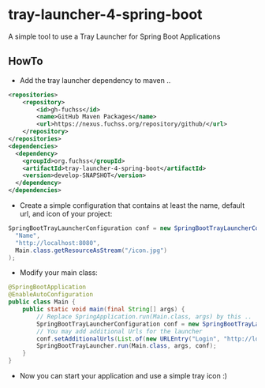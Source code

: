 # tray-launcher-4-spring-boot
A simple tool to use a Tray Launcher for Spring Boot Applications

## HowTo
* Add the tray launcher dependency to maven ..
```xml
<repositories>
	<repository>
		<id>gh-fuchss</id>
		<name>GitHub Maven Packages</name>
		<url>https://nexus.fuchss.org/repository/github/</url>
	</repository>
</repositories>
<dependencies>
  <dependency>
    <groupId>org.fuchss</groupId>
    <artifactId>tray-launcher-4-spring-boot</artifactId>
    <version>develop-SNAPSHOT</version>
  </dependency>
</dependencies>
```
* Create a simple configuration that contains at least the name, default url, and icon of your project:
```java
SpringBootTrayLauncherConfiguration conf = new SpringBootTrayLauncherConfiguration(
  "Name", 
  "http://localhost:8080", 
  Main.class.getResourceAsStream("/icon.jpg")
);
```
* Modify your main class:
```java
@SpringBootApplication
@EnableAutoConfiguration
public class Main {
	public static void main(final String[] args) {
		// Replace SpringApplication.run(Main.class, args) by this ..
		SpringBootTrayLauncherConfiguration conf = new SpringBootTrayLauncherConfiguration("Name", "http://localhost:8080", Main.class.getResourceAsStream("/icon.jpg"));
		// You may add additional Urls for the launcher
		conf.setAdditionalUrls(List.of(new URLEntry("Login", "http://localhost:8080/login")));
		SpringBootTrayLauncher.run(Main.class, args, conf);
	}
}
```
* Now you can start your application and use a simple tray icon :) 
